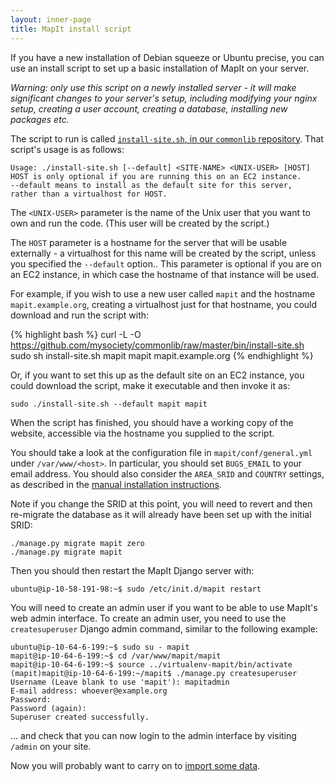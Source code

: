 ```yaml
---
layout: inner-page
title: MapIt install script
---
```


If you have a new installation of Debian squeeze or Ubuntu precise,
you can use an install script to set up a basic installation of
MapIt on your server.

*Warning: only use this script on a newly installed server - it will
make significant changes to your server's setup, including modifying
your nginx setup, creating a user account, creating a database,
installing new packages etc.*

The script to run is called [`install-site.sh`, in our `commonlib` repository](https://github.com/mysociety/commonlib/raw/master/bin/install-site.sh).
That script's usage is as follows:

    Usage: ./install-site.sh [--default] <SITE-NAME> <UNIX-USER> [HOST]
    HOST is only optional if you are running this on an EC2 instance.
    --default means to install as the default site for this server,
    rather than a virtualhost for HOST.

The `<UNIX-USER>` parameter is the name of the Unix user that you want
to own and run the code.  (This user will be created by the script.)

The `HOST` parameter is a hostname for the server that will be usable
externally - a virtualhost for this name will be created by the
script, unless you specified the `--default` option..  This parameter
is optional if you are on an EC2 instance, in which case the hostname
of that instance will be used.

For example, if you wish to use a new user called `mapit` and the
hostname `mapit.example.org`, creating a virtualhost just for that
hostname, you could download and run the script with:

{% highlight bash %}
curl -L -O https://github.com/mysociety/commonlib/raw/master/bin/install-site.sh
sudo sh install-site.sh mapit mapit mapit.example.org
{% endhighlight %}

Or, if you want to set this up as the default site on an EC2 instance,
you could download the script, make it executable and then invoke it
as:

    sudo ./install-site.sh --default mapit mapit

When the script has finished, you should have a working copy of the
website, accessible via the hostname you supplied to the script.

You should take a look at the configuration file in
`mapit/conf/general.yml` under `/var/www/<host>`. In particular, you should set `BUGS_EMAIL`
to your email address.  You should also consider the `AREA_SRID` and
`COUNTRY` settings, as described in the [manual installation
instructions](/install/).

Note if you change the SRID at this point, you will need to revert and then
re-migrate the database as it will already have been set up with the initial
SRID:

    ./manage.py migrate mapit zero
    ./manage.py migrate mapit

Then you should then restart the MapIt Django server with:

    ubuntu@ip-10-58-191-98:~$ sudo /etc/init.d/mapit restart

You will need to create an admin user if you want to be able to use
MapIt's web admin interface.  To create an admin user, you need to use
the `createsuperuser` Django admin command, similar to the following
example:

    ubuntu@ip-10-64-6-199:~$ sudo su - mapit
    mapit@ip-10-64-6-199:~$ cd /var/www/mapit/mapit
    mapit@ip-10-64-6-199:~$ source ../virtualenv-mapit/bin/activate
    (mapit)mapit@ip-10-64-6-199:~/mapit$ ./manage.py createsuperuser
    Username (Leave blank to use 'mapit'): mapitadmin
    E-mail address: whoever@example.org
    Password:
    Password (again):
    Superuser created successfully.

... and check that you can now login to the admin interface by
visiting `/admin` on your site.

Now you will probably want to carry on to [import some data](/import/).
